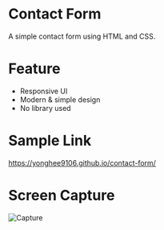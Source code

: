 # Contact Form
A simple contact form using HTML and CSS.

# Feature
* Responsive UI
* Modern & simple design
* No library used

# Sample Link
https://yonghee9106.github.io/contact-form/

# Screen Capture
![Capture](https://user-images.githubusercontent.com/79752787/133083649-54ab29a0-a238-43bc-9071-83b644b60a2f.JPG)
